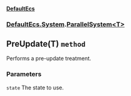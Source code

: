 #### [DefaultEcs](./DefaultEcs.md 'DefaultEcs')
### [DefaultEcs.System](./DefaultEcs.md#DefaultEcs-System 'DefaultEcs.System').[ParallelSystem&lt;T&gt;](./DefaultEcs-System-ParallelSystem-T-.md 'DefaultEcs.System.ParallelSystem&lt;T&gt;')
## PreUpdate(T) `method`
Performs a pre-update treatment.
### Parameters

<a name='DefaultEcs-System-ParallelSystem-T--PreUpdate(T)-state'></a>
`state`
The state to use.

